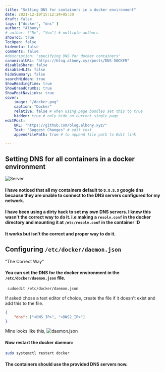 ```yaml
---
title: "Setting DNS for containers in a docker environment"
date: 2021-12-10T15:12:24+05:30
draft: false
tags: ["docker", "dns" ]
author: "Albony"
# author: ["Me", "You"] # multiple authors
showToc: true
TocOpen: false
hidemeta: false
comments: false
#description: "specifying DNS for docker containers"
canonicalURL: "https://blog.albony.xyz/posts/DNS-DOCKER"
disableShare: false
disableHLJS: false
hideSummary: false
searchHidden: true
ShowReadingTime: true
ShowBreadCrumbs: true
ShowPostNavLinks: true
cover:
    image: "/docker.png" 
    caption: "Docker" 
    relative: false # when using page bundles set this to true
    hidden: true # only hide on current single page
editPost:
    URL: "https://github.com/blog.albony.xyz/"
    Text: "Suggest Changes" # edit text
    appendFilePath: true # to append file path to Edit link

---
```

## Setting DNS for all containers in a docker environment
![Server](/docker.png)
#### I have noticed that all my containers default to `8.8.8.8` google dns because they are unable to connect to the DNS servers configured for my network.
#### I have been using a dirty hack to set my own DNS servers. I knew this wasn't the correct way to do it. i.e making a `resolv.conf` in the docker directory and mounting it at `/etc/resolv.conf` in the container :D
#### It works but isn't the correct and proper way to do it. 
##  Configuring `/etc/docker/daemon.json`
"The Correct Way"
#### You can set the DNS for the docker environment in the `/etc/docker/daemon.json` file.  
``` sh
 sudoedit /etc/docker/daemon.json

```
If asked chose a text editor of choice, create the file if it doesn't exist 
and add this to the file. 
```json
{
    "dns": ["<DNS_IP>", "<DNS2_IP>"]
}
```
Mine looks like this, 
![daemon.json](/daemon.json.png)

#### Now restart the docker daemon: 
```sh
sudo systemctl restart docker
```

#### The containers should use the provided DNS servers now.
